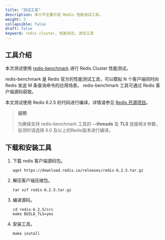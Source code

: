 ```yaml
---
title: "测试工具"
description: 本小节主要介绍 Redis 性能测试工具。 
weight: 3
collapsible: false
draft: false
keyword: redis cluster, 性能测试, 测试工具
---
```


## 工具介绍

本次测试使用 [redis-benchmark](https://redis.io/topics/benchmarks?spm=a2c4g.11186623.2.2.7e26e6b7WH9gPU) 进行 Redis Cluster 性能测试。

 redis-benchmark 是 Redis 官方的性能测试工具，可以模拟 N 个客户端同时向 Redis 发送 M 条查询命令的应用场景。 redis-benchmark 工具可通过 Redis 客户端源码获取。

本文测试使用 Redis 6.2.5 的代码进行编译，详情请参见 [Redis 开源项目](https://github.com/redis/redis/releases/)。

>**说明**
>
>为确保支持 redis-benchmark 工具的 **--threads** 及 **TLS** 连接相关参数，自测时请选择 6.0 及以上的Redis版本进行编译。
>



## 下载和安装工具

1. 下载 redis 客户端源码包。

   ```
   wget https://download.redis.io/releases/redis-6.2.5.tar.gz
   ```

2. 解压客户端压缩包。

   ```
   tar xzf redis-6.2.5.tar.gz
   ```

3. 编译源码。

   ```
   cd redis-6.2.5/src
   make BUILD_TLS=yes
   ```

4. 安装工具。

   ```
   make install
   ```

   

